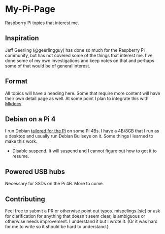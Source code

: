# My-Pi-Page

Raspberry Pi topics that interest me.

## Inspiration

Jeff Geerling (@geerlingguy) has done so much for the Raspberry Pi community, but has not covered some of the things that interest me. I've done some of my own investigations and keep notes on that and perhaps some of that would be of general interest.

## Format

All topics will have a heading here. Some that require more content will have their own detail page as well. At some point I plan to integrate this with [Mkdocs](https://www.mkdocs.org/).

## Debian on a Pi 4

I run Debian [tailored for the Pi](https://raspi.debian.net/) on some Pi 4Bs. I have a 4B/8GB that I run as a desktop and usually run Debian Bullseye on it. Some things I learned to make this work.

* Disable suspend. It will suspend and I cannot figure out how to get it to resume.

## Powered USB hubs

Necessary for SSDs on the Pi 4B. More to come.

## Contributing

Feel free to submit a PR or otherwise point out typos. mispelings [sic] or ask for clarification for anything that doesn't seem clear, is ambiguous or otherwise needs improvement. I understand it but I wrote it. (Or it was hard for me to write so it should be hard to understand.)
